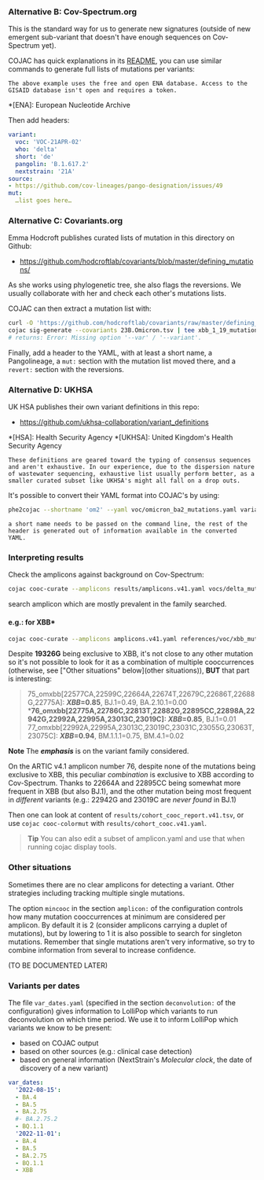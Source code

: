 


### Alternative B: Cov-Spectrum.org

<!-- Most important -->

This is the standard way for us to generate new signatures (outside of new emergent sub-variant that doesn't have enough sequences on Cov-Spectrum yet).

COJAC has quick explanations in its [README](https://github.com/cbg-ethz/cojac/), you can use similar commands to generate full lists of mutations per variants:




```{note}
The above example uses the free and open ENA database. Access to the GISAID database isn't open and requires a token.
```

*[ENA]: European Nucleotide Archive

Then add headers:

<!-- We download this for three variants. What should go at the header of the other variants?  -->
<!-- Where does the source come from? How should I know the metadata of the other variants? -->

```yaml
variant:
  voc: 'VOC-21APR-02'
  who: 'delta'
  short: 'de'
  pangolin: 'B.1.617.2'
  nextstrain: '21A'
source:
- https://github.com/cov-lineages/pango-designation/issues/49
mut:
  …list goes here…
```

### Alternative C: Covariants.org

<!-- INCLUDE this one -->

Emma Hodcroft publishes curated lists of mutation in this directory on Github:
- https://github.com/hodcroftlab/covariants/blob/master/defining_mutations/

As she works using phylogenetic tree, she also flags the reversions. We usually collaborate with her and check each other's mutations lists.

COJAC can then extract a mutation list with:

```bash
curl -O 'https://github.com/hodcroftlab/covariants/raw/master/defining_mutations/23B.Omicron.tsv'
cojac sig-generate --covariants 23B.Omicron.tsv | tee xbb_1_19_mutations_full.yaml
# returns: Error: Missing option '--var' / '--variant'.
```

Finally, add a header to the YAML, with at least a short name, a Pangolineage, a `mut:` section with the mutation list moved there, and a `revert:` section with the reversions.

### Alternative D: UKHSA

<!-- Not important, but mention -->

UK HSA publishes their own variant definitions in this repo:
 - https://github.com/ukhsa-collaboration/variant_definitions

*[HSA]:  Health Security Agency
*[UKHSA]:  United Kingdom's Health Security Agency

```{note}
These definitions are geared toward the typing of consensus sequences and aren't exhaustive. In our experience, due to the dispersion nature of wastewater sequencing, exhaustive list usually perform better, as a smaller curated subset like UKHSA's might all fall on a drop outs.
```

It's possible to convert their YAML format into COJAC's by using:

```bash
phe2cojac --shortname 'om2' --yaml voc/omicron_ba2_mutations.yaml variant_definitions/variant_yaml/imagines-viewable.ym
```

```{note}
a short name needs to be passed on the command line, the rest of the header is generated out of information available in the converted YAML.
```


### Interpreting results

Check the amplicons against background on Cov-Spectrum:

```bash
cojac cooc-curate --amplicons results/amplicons.v41.yaml vocs/delta_mutations_full.yaml
```

<!-- This only returns
(not using access keys on API https://lapis.cov-spectrum.org/open/v2) -->

search amplicon which are mostly prevalent in the family searched.

#### e.g.: for XBB*

<!-- This is an example for another strain -->

```bash
cojac cooc-curate --amplicons amplicons.v41.yaml references/voc/xbb_mutations_full.yaml | tee xbb_amplicon_curate.ansi
```

Despite **19326G** being exclusive to XBB, it's not close to any other mutation so it's not possible to look for it as a combination of multiple cooccurrences (otherwise, see ["Other situations" below](other situations)), **BUT** that part is interesting:

> 75_omxbb[22577CA,22599C,22664A,22674T,22679C,22686T,22688G,22775A]: ***XBB*=0.85**, BJ.1=0.49, BA.2.10.1=0.00
> ***76_omxbb[22775A,22786C,22813T,22882G,22895CC,22898A,22942G,22992A,22995A,23013C,23019C]: *XBB*=0.85**, BJ.1=0.01
> 77_omxbb[22992A,22995A,23013C,23019C,23031C,23055G,23063T,23075C]: ***XBB*=0.94**, BM.1.1.1=0.75, BM.4.1=0.02

**Note** The **_emphasis_** is on the variant family considered.

On the ARTIC v4.1 amplicon number 76, despite none of the mutations being exclusive to XBB, this peculiar _combination_ is exclusive to XBB according to Cov-Spectrum.
Thanks to 22664A and 22895CC being somewhat more frequent in XBB (but also BJ.1), and the other mutation being most frequent in _different_ variants (e.g.: 22942G and 23019C are _never found_ in BJ.1)

Then one can look at content of `results/cohort_cooc_report.v41.tsv`, or use `cojac cooc-colormut` with `results/cohort_cooc.v41.yaml`.

> **Tip** You can also edit a subset of amplicon.yaml and use that when running cojac display tools.

### Other situations

Sometimes there are no clear amplicons for detecting a variant.
Other strategies including tracking multiple single mutations.

The option `mincooc` in the section `amplicon:` of the configuration controls how many mutation cooccurrences at minimum are considered per amplicon. By default it is 2 (consider amplicons carrying a duplet of mutations), but by lowering to 1 it is also possible to search for singleton mutations. Remember that single mutations aren't very informative, so try to combine information from several to increase confidence.

(TO BE DOCUMENTED LATER)

### Variants per dates

The file `var_dates.yaml` (specified in the section `deconvolution:` of the configuration) gives information to LolliPop which variants to run deconvolution on which time period.
We use it to inform LolliPop which variants we know to be present:
- based on COJAC output
- based on other sources (e.g.: clinical case detection)
- based on general information (NextStrain's _Molecular clock_, the date of discovery of a new variant)

```yaml
var_dates:
  '2022-08-15':
  - BA.4
  - BA.5
  - BA.2.75
  #- BA.2.75.2
  - BQ.1.1
  '2022-11-01':
  - BA.4
  - BA.5
  - BA.2.75
  - BQ.1.1
  - XBB
```